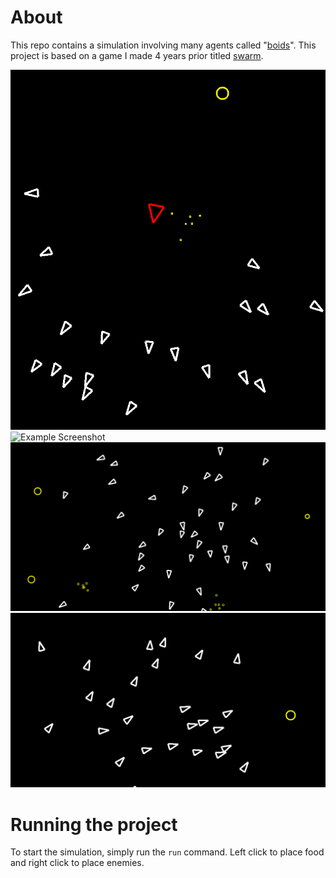 # About
This repo contains a simulation involving many agents called "[boids](https://en.wikipedia.org/wiki/Boids)". This project is based on a game I made 4 years prior titled [swarm](https://1024.itch.io/swarm-game).

![Example Screenshot](READMEAssets/a.png?raw=true)
![Example Screenshot](READMEAssets/b.png?raw=true)
![Example Screenshot](READMEAssets/c.png?raw=true)
![Example Screenshot](READMEAssets/d.png?raw=true)

# Running the project
To start the simulation, simply run the `run` command. 
Left click to place food and right click to place enemies.
